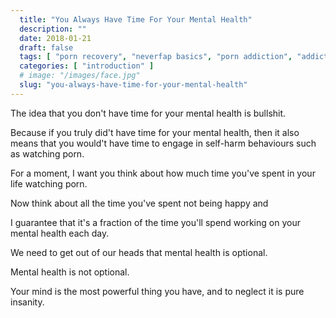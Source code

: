 ```yaml
---
  title: "You Always Have Time For Your Mental Health"
  description: ""
  date: 2018-01-21
  draft: false
  tags: [ "porn recovery", "neverfap basics", "porn addiction", "addiction", "awareness", "nofap", "neverfap", "neverfap deluxe", "neverfap basics" ]
  categories: [ "introduction" ]
  # image: "/images/face.jpg"
  slug: "you-always-have-time-for-your-mental-health"
---
```


The idea that you don't have time for your mental health is bullshit.

Because if you truly did't have time for your mental health, then it also means that you would't have time to engage in self-harm behaviours such as watching porn.

For a moment, I want you think about how much time you've spent in your life watching porn.

Now think about all the time you've spent not being happy and 

I guarantee that it's a fraction of the time you'll spend working on your mental health each day. 

We need to get out of our heads that mental health is optional. 

Mental health is not optional. 

Your mind is the most powerful thing you have, and to neglect it is pure insanity. 